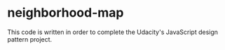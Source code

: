 # neighborhood-map
This code is written in order to complete the Udacity's JavaScript design pattern project. 
